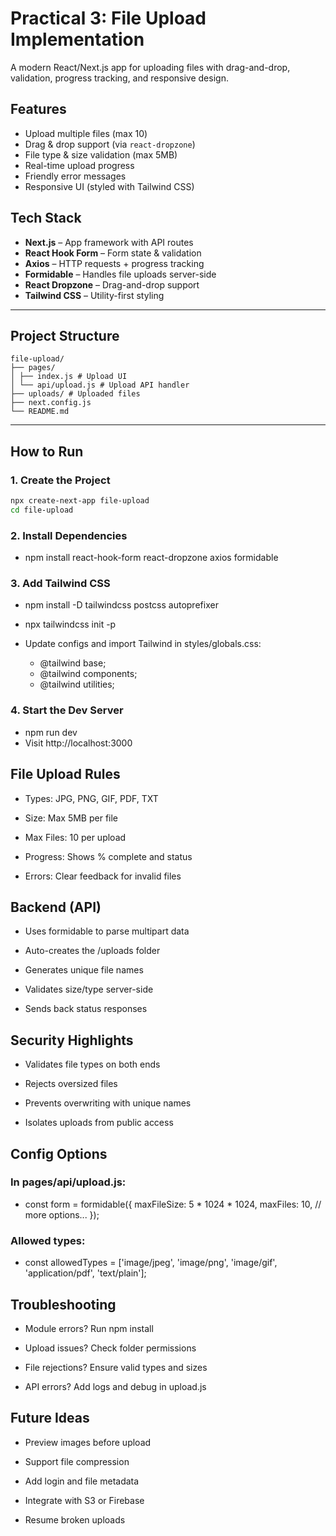 # Practical 3: File Upload Implementation

A modern React/Next.js app for uploading files with drag-and-drop, validation, progress tracking, and responsive design.

## Features

- Upload multiple files (max 10)
- Drag & drop support (via `react-dropzone`)
- File type & size validation (max 5MB)
- Real-time upload progress
- Friendly error messages
- Responsive UI (styled with Tailwind CSS)

## Tech Stack

- **Next.js** – App framework with API routes
- **React Hook Form** – Form state & validation
- **Axios** – HTTP requests + progress tracking
- **Formidable** – Handles file uploads server-side
- **React Dropzone** – Drag-and-drop support
- **Tailwind CSS** – Utility-first styling

---

## Project Structure

```
file-upload/
├── pages/
│ ├── index.js # Upload UI
│ └── api/upload.js # Upload API handler
├── uploads/ # Uploaded files
├── next.config.js
└── README.md
```

---

## How to Run

### 1. Create the Project

```bash
npx create-next-app file-upload
cd file-upload

```
### 2. Install Dependencies

- npm install react-hook-form react-dropzone axios formidable

### 3. Add Tailwind CSS

- npm install -D tailwindcss postcss autoprefixer
- npx tailwindcss init -p

- Update configs and import Tailwind in styles/globals.css:
   - @tailwind base;
   - @tailwind components;
   - @tailwind utilities;

### 4. Start the Dev Server

- npm run dev
- Visit http://localhost:3000

## File Upload Rules
- Types: JPG, PNG, GIF, PDF, TXT

- Size: Max 5MB per file

- Max Files: 10 per upload

- Progress: Shows % complete and status

- Errors: Clear feedback for invalid files

## Backend (API)
- Uses formidable to parse multipart data

- Auto-creates the /uploads folder

- Generates unique file names

- Validates size/type server-side

- Sends back status responses

## Security Highlights
- Validates file types on both ends

- Rejects oversized files

- Prevents overwriting with unique names

- Isolates uploads from public access

## Config Options
### In pages/api/upload.js:
- const form = formidable({
  maxFileSize: 5 * 1024 * 1024,
  maxFiles: 10,
  // more options...
});

### Allowed types:
- const allowedTypes = ['image/jpeg', 'image/png', 'image/gif', 'application/pdf', 'text/plain'];


## Troubleshooting
- Module errors? Run npm install

- Upload issues? Check folder permissions

- File rejections? Ensure valid types and sizes

- API errors? Add logs and debug in upload.js

## Future Ideas
- Preview images before upload

- Support file compression

- Add login and file metadata

- Integrate with S3 or Firebase

- Resume broken uploads




